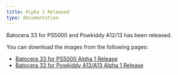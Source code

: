 ```yaml
---
title: Alpha 1 Released
type: documentation
---
```


Batocera 33 for PS5000 and Powkiddy A12/13 has been released.

You can download the images from the following pages:
* [Batocera 33 for PS5000 Alpha 1 Release](https://github.com/RK3128-CFW/rk3128-cfw.github.io/releases/tag/ps5000_batocera_33_alpha_1)
* [Batocera 33 for Powkiddy A12/A13 Alpha 1 Release](https://github.com/RK3128-CFW/rk3128-cfw.github.io/releases/tag/a13_batocera_33_alpha_1)

